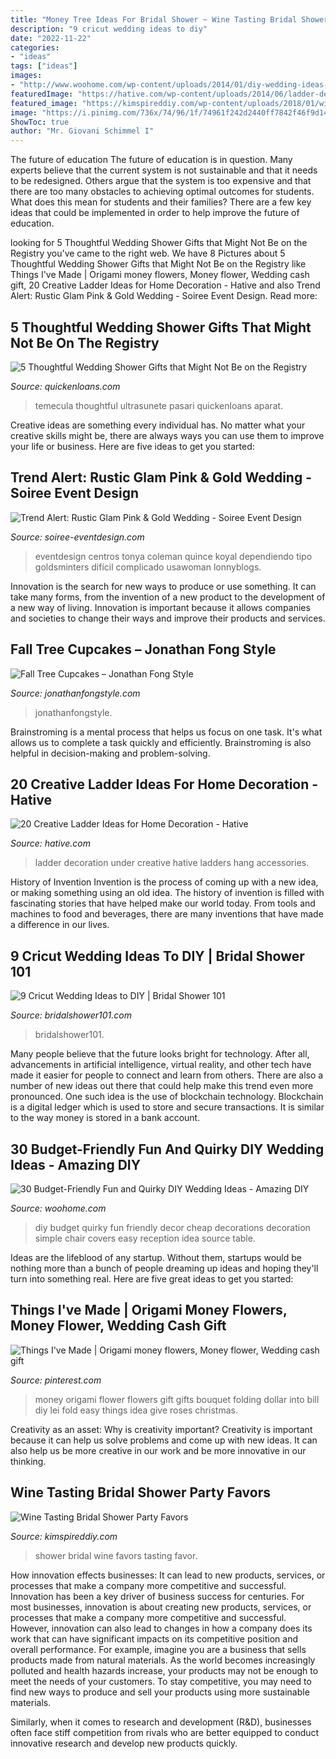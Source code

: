 ```yaml
---
title: "Money Tree Ideas For Bridal Shower ~ Wine Tasting Bridal Shower Party Favors"
description: "9 cricut wedding ideas to diy"
date: "2022-11-22"
categories:
- "ideas"
tags: ["ideas"]
images:
- "http://www.woohome.com/wp-content/uploads/2014/01/diy-wedding-ideas-10.jpg"
featuredImage: "https://hative.com/wp-content/uploads/2014/06/ladder-decor-ideas/20-ladder-decor-ideas.jpg"
featured_image: "https://kimspireddiy.com/wp-content/uploads/2018/01/wine-tasting-bridal-shower-favor-idea.jpg"
image: "https://i.pinimg.com/736x/74/96/1f/74961f242d2440ff7842f46f9d1461df--money-lei-money-origami.jpg"
ShowToc: true
author: "Mr. Giovani Schimmel I"
---
```



The future of education
The future of education is in question. Many experts believe that the current system is not sustainable and that it needs to be redesigned. Others argue that the system is too expensive and that there are too many obstacles to achieving optimal outcomes for students. What does this mean for students and their families?
There are a few key ideas that could be implemented in order to help improve the future of education.

	

		
looking for 5 Thoughtful Wedding Shower Gifts that Might Not Be on the Registry you've came to the right web. We have 8 Pictures about 5 Thoughtful Wedding Shower Gifts that Might Not Be on the Registry like Things I&#039;ve Made | Origami money flowers, Money flower, Wedding cash gift, 20 Creative Ladder Ideas for Home Decoration - Hative and also Trend Alert: Rustic Glam Pink &amp; Gold Wedding - Soiree Event Design. Read more:
		
    
## 5 Thoughtful Wedding Shower Gifts That Might Not Be On The Registry

<img loading=lazy src="https://www.quickenloans.com/blog/wp-content/uploads/2015/08/Screen-Shot-2015-08-13-at-9.56.07-PM.png" onerror="this.onerror=null;this.src='https://tse2.mm.bing.net/th?id=OIP.hCEHj7c2hbyabnxaNJEv2gHaLH&amp;pid=15.1';" alt="5 Thoughtful Wedding Shower Gifts that Might Not Be on the Registry">

_Source: quickenloans.com_

>temecula thoughtful ultrasunete pasari quickenloans aparat. 

	

Creative ideas are something every individual has. No matter what your creative skills might be, there are always ways you can use them to improve your life or business. Here are five ideas to get you started: 

    
## Trend Alert: Rustic Glam Pink &amp; Gold Wedding - Soiree Event Design

<img loading=lazy src="http://soiree-eventdesign.com/wp-content/uploads/2014/02/pink-gold-centerpiece.jpg" onerror="this.onerror=null;this.src='https://tse3.mm.bing.net/th?id=OIP.Z4dfWJVRam-S9W9hrV8SPAHaLH&amp;pid=15.1';" alt="Trend Alert: Rustic Glam Pink &amp; Gold Wedding - Soiree Event Design">

_Source: soiree-eventdesign.com_

>eventdesign centros tonya coleman quince koyal dependiendo tipo goldsminters difícil complicado usawoman lonnyblogs. 

	

Innovation is the search for new ways to produce or use something. It can take many forms, from the invention of a new product to the development of a new way of living. Innovation is important because it allows companies and societies to change their ways and improve their products and services.

    
## Fall Tree Cupcakes – Jonathan Fong Style

<img loading=lazy src="https://jonathanfongstyle.com/wp-content/uploads/2019/09/tree_vertical.jpg" onerror="this.onerror=null;this.src='https://tse1.mm.bing.net/th?id=OIP.DQeB5RpQHBUccHb-XgalBAHaLH&amp;pid=15.1';" alt="Fall Tree Cupcakes – Jonathan Fong Style">

_Source: jonathanfongstyle.com_

>jonathanfongstyle. 

	

Brainstroming is a mental process that helps us focus on one task. It's what allows us to complete a task quickly and efficiently. Brainstroming is also helpful in decision-making and problem-solving.

    
## 20 Creative Ladder Ideas For Home Decoration - Hative

<img loading=lazy src="https://hative.com/wp-content/uploads/2014/06/ladder-decor-ideas/20-ladder-decor-ideas.jpg" onerror="this.onerror=null;this.src='https://tse1.mm.bing.net/th?id=OIP.DnWg652kQc8FWCIogHUlCgHaLI&amp;pid=15.1';" alt="20 Creative Ladder Ideas for Home Decoration - Hative">

_Source: hative.com_

>ladder decoration under creative hative ladders hang accessories. 

	

History of Invention
Invention is the process of coming up with a new idea, or making something using an old idea. The history of invention is filled with fascinating stories that have helped make our world today. From tools and machines to food and beverages, there are many inventions that have made a difference in our lives.

    
## 9 Cricut Wedding Ideas To DIY | Bridal Shower 101

<img loading=lazy src="https://bridalshower101.com/wp-content/uploads/2020/10/Cooking-for-Cinco-De-Mayo-683x1024.png" onerror="this.onerror=null;this.src='https://tse3.mm.bing.net/th?id=OIP.uWiJayvVMq-N-xm9vL1GIQHaLG&amp;pid=15.1';" alt="9 Cricut Wedding Ideas to DIY | Bridal Shower 101">

_Source: bridalshower101.com_

>bridalshower101. 

	

Many people believe that the future looks bright for technology. After all, advancements in artificial intelligence, virtual reality, and other tech have made it easier for people to connect and learn from others. There are also a number of new ideas out there that could help make this trend even more pronounced. One such idea is the use of blockchain technology. Blockchain is a digital ledger which is used to store and secure transactions. It is similar to the way money is stored in a bank account.

    
## 30 Budget-Friendly Fun And Quirky DIY Wedding Ideas - Amazing DIY

<img loading=lazy src="http://www.woohome.com/wp-content/uploads/2014/01/diy-wedding-ideas-10.jpg" onerror="this.onerror=null;this.src='https://tse1.mm.bing.net/th?id=OIP.3Beek2sbjcFI8XWQJtt-MAHaLH&amp;pid=15.1';" alt="30 Budget-Friendly Fun and Quirky DIY Wedding Ideas - Amazing DIY">

_Source: woohome.com_

>diy budget quirky fun friendly decor cheap decorations decoration simple chair covers easy reception idea source table. 

	

Ideas are the lifeblood of any startup. Without them, startups would be nothing more than a bunch of people dreaming up ideas and hoping they'll turn into something real. Here are five great ideas to get you started: 

    
## Things I&#039;ve Made | Origami Money Flowers, Money Flower, Wedding Cash Gift

<img loading=lazy src="https://i.pinimg.com/736x/74/96/1f/74961f242d2440ff7842f46f9d1461df--money-lei-money-origami.jpg" onerror="this.onerror=null;this.src='https://tse2.mm.bing.net/th?id=OIP.j3IIiriGg9gK93gCofVp5gHaJ6&amp;pid=15.1';" alt="Things I&#039;ve Made | Origami money flowers, Money flower, Wedding cash gift">

_Source: pinterest.com_

>money origami flower flowers gift gifts bouquet folding dollar into bill diy lei fold easy things idea give roses christmas. 

	

Creativity as an asset: Why is creativity important?
Creativity is important because it can help us solve problems and come up with new ideas. It can also help us be more creative in our work and be more innovative in our thinking.

    
## Wine Tasting Bridal Shower Party Favors

<img loading=lazy src="https://kimspireddiy.com/wp-content/uploads/2018/01/wine-tasting-bridal-shower-favor-idea.jpg" onerror="this.onerror=null;this.src='https://tse2.mm.bing.net/th?id=OIP.GqVDklP20zeIX_0ceVrBsQHaLH&amp;pid=15.1';" alt="Wine Tasting Bridal Shower Party Favors">

_Source: kimspireddiy.com_

>shower bridal wine favors tasting favor. 

	

How innovation effects businesses: It can lead to new products, services, or processes that make a company more competitive and successful.
Innovation has been a key driver of business success for centuries. For most businesses, innovation is about creating new products, services, or processes that make a company more competitive and successful. However, innovation can also lead to changes in how a company does its work that can have significant impacts on its competitive position and overall performance.
For example, imagine you are a business that sells products made from natural materials. As the world becomes increasingly polluted and health hazards increase, your products may not be enough to meet the needs of your customers. To stay competitive, you may need to find new ways to produce and sell your products using more sustainable materials.

Similarly, when it comes to research and development (R&D), businesses often face stiff competition from rivals who are better equipped to conduct innovative research and develop new products quickly.

